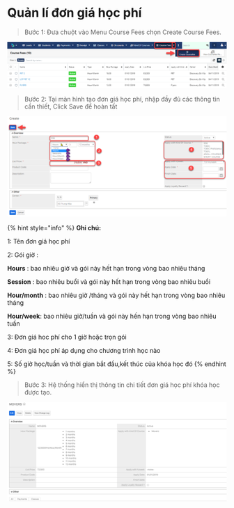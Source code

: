 # Quản lí đơn giá học phí

> Bước 1: Đưa chuột vào Menu Course Fees chọn Create Course Fees.

![](../.gitbook/assets/dongia1.png)

> Bước 2: Tại màn hình tạo đơn giá học phí, nhập đầy đủ các thông tin cần thiết, Click Save để hoàn tất

![](../.gitbook/assets/taodongiahocphi2.png)

{% hint style="info" %}
**Ghi chú:**

1: Tên đơn giá học phí

2: Gói giờ : 

**Hours** : bao nhiêu giờ và gói này hết hạn trong vòng bao nhiêu tháng

**Session** : bao nhiêu buổi và gói này hết hạn trong vòng bao nhiêu buổi

**Hour/month** : bao  nhiêu giờ /tháng và gói này hết hạn trong vòng bao nhiêu tháng

**Hour/week**: bao nhiêu giờ/tuần và gói này hến hạn trong vòng bao nhiêu tuần

3: Đơn giá hoc phí cho 1 giờ hoặc trọn gói

4: Đơn giá học phí áp dụng cho chương trình học nào

5: Số giờ học/tuần và thời gian bắt đầu,kết thúc của khóa học đó
{% endhint %}

> Bước 3: Hệ thống hiển thị thông tin chi tiết đơn giá học phí khóa học được tạo.

![](../.gitbook/assets/dongia3.png)

